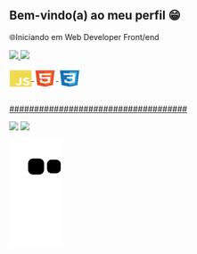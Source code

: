 ## Bem-vindo(a) ao meu perfil 😁

🌐Iniciando em Web Developer Front/end



 <div>
   <a href="https://github.com/Art-Rubim">
   <img height="180em" src="https://github-readme-stats.vercel.app/api?username=Art-Rubim&theme=great-gatsby&show_icons=true)"/>
   <img height="180em" src="https://github-readme-stats.vercel.app/api/top-langs/?username=Art-Rubim&layout=compact&langs_count=6&theme=great-gatsby"/>

</div>
<div style="display: inline_block"><br>
  <img align="center" alt="Js" height="30" width="40" src="https://raw.githubusercontent.com/devicons/devicon/master/icons/javascript/javascript-plain.svg">
  <img align="center" alt="HTML" height="30" width="40" src="https://raw.githubusercontent.com/devicons/devicon/master/icons/html5/html5-original.svg">
  <img align="center" alt="CSS" height="30" width="40" src="https://raw.githubusercontent.com/devicons/devicon/master/icons/css3/css3-original.svg">
</div>
 
 <br>
 
 ####################################
 
<div> 
  <a href="https://instagram.com/arthursr96" target="_blank"><img src="https://img.shields.io/badge/-Instagram-%23E4405F?style=for-the-badge&logo=instagram&logoColor=white" target="_blank"></a>
  <a href = "thuzao120@gmail.com"><img src="https://img.shields.io/badge/-Gmail-%23333?style=for-the-badge&logo=gmail&logoColor=white" target="_blank"></a>
 
  ![Snake animation](https://github.com/Art-Rubim/Art-Rubim/blob/output/github-contribution-grid-snake.svg)

</div>
